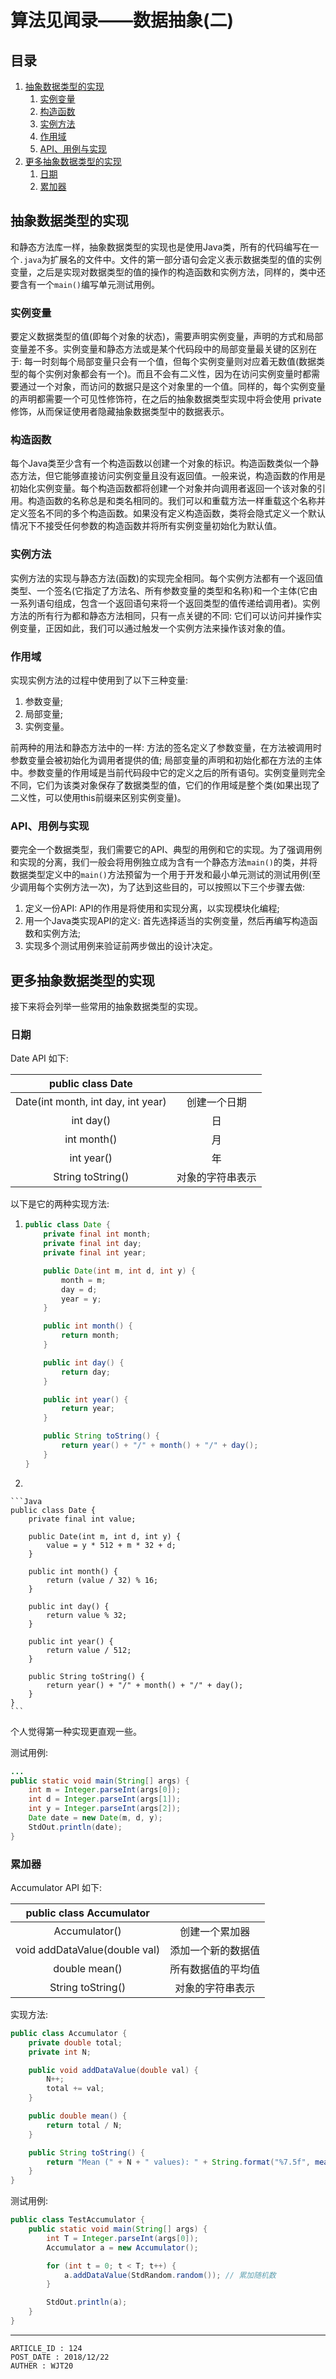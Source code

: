 
# 算法见闻录——数据抽象(二) #

## 目录 ##

1. [抽象数据类型的实现](#href1)
    1. [实例变量](#href1-1)
    2. [构造函数](#href1-2)
    3. [实例方法](#href1-3)
    4. [作用域](#href1-4)
    5. [API、用例与实现](#href1-5)
1. [更多抽象数据类型的实现](#href2)
    1. [日期](#href2-6)
    2. [累加器](#href2-7)

## <a name="href1">抽象数据类型的实现</a> ##

和静态方法库一样，抽象数据类型的实现也是使用Java类，所有的代码编写在一个`.java`为扩展名的文件中。文件的第一部分语句会定义表示数据类型的值的实例变量，之后是实现对数据类型的值的操作的构造函数和实例方法，同样的，类中还要含有一个`main()`编写单元测试用例。

### <a name="href1-1">实例变量</a> ###

要定义数据类型的值(即每个对象的状态)，需要声明实例变量，声明的方式和局部变量差不多。实例变量和静态方法或是某个代码段中的局部变量最关键的区别在于: 每一时刻每个局部变量只会有一个值，但每个实例变量则对应着无数值(数据类型的每个实例对象都会有一个)。而且不会有二义性，因为在访问实例变量时都需要通过一个对象，而访问的数据只是这个对象里的一个值。同样的，每个实例变量的声明都需要一个可见性修饰符，在之后的抽象数据类型实现中将会使用 private 修饰，从而保证使用者隐藏抽象数据类型中的数据表示。

### <a name="href1-2">构造函数</a> ###

每个Java类至少含有一个构造函数以创建一个对象的标识。构造函数类似一个静态方法，但它能够直接访问实例变量且没有返回值。一般来说，构造函数的作用是初始化实例变量。每个构造函数都将创建一个对象并向调用者返回一个该对象的引用。构造函数的名称总是和类名相同的。我们可以和重载方法一样重载这个名称并定义签名不同的多个构造函数。如果没有定义构造函数，类将会隐式定义一个默认情况下不接受任何参数的构造函数并将所有实例变量初始化为默认值。

### <a name="href1-3">实例方法</a> ###

实例方法的实现与静态方法(函数)的实现完全相同。每个实例方法都有一个返回值类型、一个签名(它指定了方法名、所有参数变量的类型和名称)和一个主体(它由一系列语句组成，包含一个返回语句来将一个返回类型的值传递给调用者)。实例方法的所有行为都和静态方法相同，只有一点关键的不同: 它们可以访问并操作实例变量，正因如此，我们可以通过触发一个实例方法来操作该对象的值。

### <a name="href1-4">作用域</a> ###

实现实例方法的过程中使用到了以下三种变量:

1. 参数变量;
2. 局部变量;
3. 实例变量。

前两种的用法和静态方法中的一样: 方法的签名定义了参数变量，在方法被调用时参数变量会被初始化为调用者提供的值; 局部变量的声明和初始化都在方法的主体中。参数变量的作用域是当前代码段中它的定义之后的所有语句。实例变量则完全不同，它们为该类对象保存了数据类型的值，它们的作用域是整个类(如果出现了二义性，可以使用this前缀来区别实例变量)。

### <a name="href1-5">API、用例与实现</a> ###

要完全一个数据类型，我们需要它的API、典型的用例和它的实现。为了强调用例和实现的分离，我们一般会将用例独立成为含有一个静态方法`main()`的类，并将数据类型定义中的`main()`方法预留为一个用于开发和最小单元测试的测试用例(至少调用每个实例方法一次)，为了达到这些目的，可以按照以下三个步骤去做:

1. 定义一份API: API的作用是将使用和实现分离，以实现模块化编程;
2. 用一个Java类实现API的定义: 首先选择适当的实例变量，然后再编写构造函数和实例方法;
3. 实现多个测试用例来验证前两步做出的设计决定。

## <a name="href2">更多抽象数据类型的实现</a> ##

接下来将会列举一些常用的抽象数据类型的实现。

### <a name="href2-6">日期</a> ###

Date API 如下:

| public class Date                  |                 |
| :--------------------------------: | :-------------: |
| Date(int month, int day, int year) | 创建一个日期     |
| int day()                          | 日              |
| int month()                        | 月              |
| int year()                         | 年              |
| String toString()                  | 对象的字符串表示 |

以下是它的两种实现方法:

1.
    ```Java
    public class Date {
        private final int month;
        private final int day;
        private final int year;

        public Date(int m, int d, int y) {
            month = m;
            day = d;
            year = y;
        }

        public int month() {
            return month;
        }

        public int day() {
            return day;
        }

        public int year() {
            return year;
        }

        public String toString() {
            return year() + "/" + month() + "/" + day();
        }
    }
    ```

2.

    ```Java
    public class Date {
        private final int value;

        public Date(int m, int d, int y) {
            value = y * 512 + m * 32 + d;
        }

        public int month() {
            return (value / 32) % 16;
        }

        public int day() {
            return value % 32;
        }

        public int year() {
            return value / 512;
        }

        public String toString() {
            return year() + "/" + month() + "/" + day();
        }
    }
    ```

个人觉得第一种实现更直观一些。

测试用例:

```Java
...
public static void main(String[] args) {
    int m = Integer.parseInt(args[0]);
    int d = Integer.parseInt(args[1]);
    int y = Integer.parseInt(args[2]);
    Date date = new Date(m, d, y);
    StdOut.println(date);
}
```

### <a name="href2-7">累加器</a> ###

Accumulator API 如下:

| public class Accumulator      |                  |
| :---------------------------: | :--------------: |
| Accumulator()                 | 创建一个累加器     |
| void addDataValue(double val) | 添加一个新的数据值 |
| double mean()                 | 所有数据值的平均值 |
| String toString()             | 对象的字符串表示   |

实现方法:

```Java
public class Accumulator {
    private double total;
    private int N;

    public void addDataValue(double val) {
        N++;
        total += val;
    }

    public double mean() {
        return total / N;
    }

    public String toString() {
        return "Mean (" + N + " values): " + String.format("%7.5f", mean());
    }
}
```

测试用例:

```Java
public class TestAccumulator {
    public static void main(String[] args) {
        int T = Integer.parseInt(args[0]);
        Accumulator a = new Accumulator();

        for (int t = 0; t < T; t++) {
            a.addDataValue(StdRandom.random()); // 累加随机数
        }

        StdOut.println(a);
    }
}
```

---

```
ARTICLE_ID : 124
POST_DATE : 2018/12/22
AUTHER : WJT20
```
